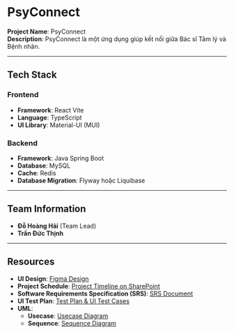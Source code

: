 # PsyConnect

**Project Name**: PsyConnect  
**Description**: PsyConnect là một ứng dụng giúp kết nối giữa Bác sĩ Tâm lý và Bệnh nhân.

---

## Tech Stack

### Frontend

- **Framework**: React Vite
- **Language**: TypeScript
- **UI Library**: Material-UI (MUI)

### Backend

- **Framework**: Java Spring Boot
- **Database**: MySQL
- **Cache**: Redis
- **Database Migration**: Flyway hoặc Liquibase

---

## Team Information

- **Đỗ Hoàng Hải** (Team Lead)
- **Trần Đức Thịnh**

---

## Resources

- **UI Design**: [Figma Design](https://www.figma.com/design/ImAcZbsorfdWea81sYRz6t/Gdnm?t=a1p0Ei64jK3D6v6J-1)
- **Project Schedule**: [Project Timeline on SharePoint](https://daihocphenikaa-my.sharepoint.com/:x:/g/personal/21012870_st_phenikaa-uni_edu_vn/EWS60KnAtf9IjZjAlbrW6RQBTwUgVj4pFWBT2zdwNw3IzA?e=8rmiWa)
- **Software Requirements Specification (SRS)**: [SRS Document](https://daihocphenikaa-my.sharepoint.com/:w:/g/personal/21012870_st_phenikaa-uni_edu_vn/EVO29BdukvhNi-X2uPbE4WoBxQmWzgcGv6pBBERVYbylmw?e=v8GOJN)
- **UI Test Plan**: [Test Plan & UI Test Cases](https://daihocphenikaa-my.sharepoint.com/:w:/g/personal/21012870_st_phenikaa-uni_edu_vn/EefJMctddmxMjNvw2tamVaoBwDpW7d5yZPIVW6fUSf4xOQ?e=0TBDFR)
- **UML**:
  - **Usecase**: [Usecase Diagram](https://drive.google.com/file/d/1WoRwO4a4IhdrMQBNu2FmigB5DSY9Kray/view?usp=drive_link)
  - **Sequence**: [Sequence Diagram](https://drive.google.com/file/d/1IG9OMtPYQkSo2NzwlwQYSPiIZi-hOXAY/view?usp=drive_link)
